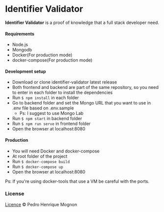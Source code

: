 # Identifier Validator

**Identifier Validator** is a proof of knowledge that a full stack developer need.

#### Requirements

- Node.js 
- Mongodb
- Docker(For production mode)
- docker-compose(For production mode)

#### Development setup

- Download or clone identifier-validator latest release
- Both frontend and backend are part of the same repository, so you need to enter in each folder to install the dependencies
- Run `$ npm install` in each folder
- Go to backend folder and set the Mongo URL that you want to use in .env file based on .env.sample
  - Ps: I suggest to use Mongo Lab
- Run `$ npm start` in backend folder
- Run `$ npm run serve` in frontend folder
- Open the browser at localhost:8080

#### Production

- You will need Docker and docker-compose
- At root folder of the project
- Run `$ docker-compose build `
- Run `$ docker-compose up `
- Open the browser at localhost:8080

Ps: If you're using docker-tools that use a VM be careful with the ports.

### License
[Licence](https://github.com/rodrigogs/debuggler/blob/master/LICENSE) © Pedro Henrique Mognon
